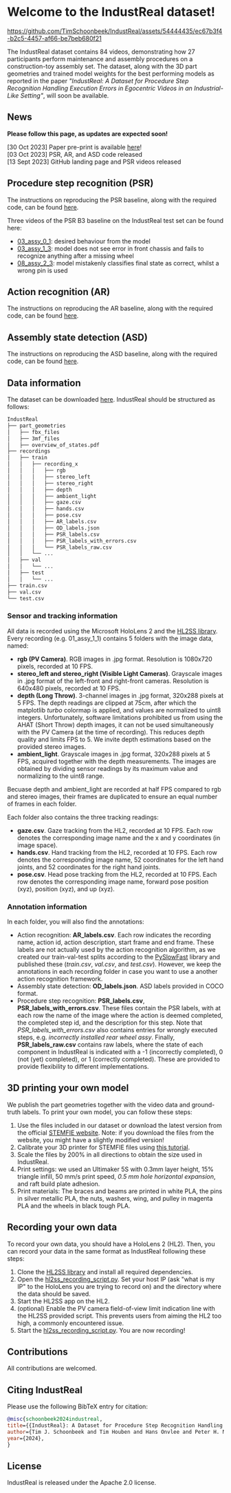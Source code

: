 # Welcome to the IndustReal dataset!




https://github.com/TimSchoonbeek/IndustReal/assets/54444435/ec67b3f4-b2c5-4457-af66-be7beb680f21




The IndustReal dataset contains 84 videos, demonstrating how 27 participants perform 
maintenance and assembly procedures on a construction-toy assembly set. 
The dataset, along with the 3D part geometries and trained model weights for the best performing models as reported
in the paper *"IndustReal: A Dataset for Procedure Step Recognition Handling Execution Errors 
in Egocentric Videos in an Industrial-Like Setting"*, will soon be available.

## News

**Please follow this page, as updates are expected soon!**

[30 Oct  2023] Paper pre-print is available [here](https://arxiv.org/pdf/2310.17323.pdf)! \
[03 Oct  2023] PSR, AR, and ASD code released \
[13 Sept 2023] GitHub landing page and PSR videos released


## Procedure step recognition (PSR)
The instructions on reproducing the PSR baseline, along with the required code, can be found [here](PSR/readme.md).

Three videos of the PSR B3 baseline on the IndustReal test set can be found here:
* [03_assy_0_1](https://youtu.be/S-o6MHxvY5c): desired behaviour from the model
* [03_assy_1_3](https://youtu.be/q24UoHaHyck): model does not see error in front chassis and fails to recognize anything after a missing wheel
* [08_assy_2_3](https://youtu.be/sN1uL-F4J4w): model mistakenly classifies final state as correct, whilst a wrong pin is used


## Action recognition (AR)
The instructions on reproducing the AR baseline, along with the required code, can be found [here](AR/readme.md).


## Assembly state detection (ASD)
The instructions on reproducing the ASD baseline, along with the required code, can be found [here](ASD/readme.md).


## Data information

The dataset can be downloaded [here](TODO). IndustReal should be structured as follows:
```md
IndustReal
├── part_geometries
│   ├── fbx_files
│   ├── 3mf_files
│   ├── overview_of_states.pdf
├── recordings
│   ├── train
│   │   ├── recording_x
│   │   │   ├── rgb
│   │   │   ├── stereo_left
│   │   │   ├── stereo_right
│   │   │   ├── depth
│   │   │   ├── ambient_light
│   │   │   ├── gaze.csv
│   │   │   ├── hands.csv
│   │   │   ├── pose.csv
│   │   │   ├── AR_labels.csv
│   │   │   ├── OD_labels.json
│   │   │   ├── PSR_labels.csv
│   │   │   ├── PSR_labels_with_errors.csv
│   │   │   └── PSR_labels_raw.csv
│   │   └── ...
│   ├── val
│   │   └── ...
│   ├── test
│   │   └── ...
├── train.csv
├── val.csv
└── test.csv
```

### Sensor and tracking information
All data is recorded using the Microsoft HoloLens 2 and the [HL2SS library](https://github.com/jdibenes/hl2ss). Every recording (e.g. 01_assy_1_1) contains 5 folders with the image data, named:

* **rgb (PV Camera)**. RGB images in .jpg format. Resolution is 1080x720 pixels, recorded at 10 FPS.
* **stereo_left and stereo_right (Visible Light Cameras)**. Grayscale images in .jpg format of the left-front and right-front cameras. Resolution is 640x480 pixels, recorded at 10 FPS.
* **depth (Long Throw)**. 3-channel images in .jpg format, 320x288 pixels at 5 FPS. The depth readings are clipped at 75cm, after which the matplotlib *turbo* colormap is applied, and values are normalized to uint8 integers. Unfortunately, software limitations prohibited us from using the AHAT (Short Throw) depth images, it can not be used simultaneously with the PV Camera (at the time of recording). This reduces depth quality and limits FPS to 5. We invite depth estimations based on the provided stereo images.
* **ambient_light**. Grayscale images in .jpg format, 320x288 pixels at 5 FPS, acquired together with the depth measurements. The images are obtained by dividing sensor readings by its maximum value and normalizing to the uint8 range.

Becuase depth and ambient_light are recorded at half FPS compared to rgb and stereo images, their frames are duplicated to ensure an equal number of frames in each folder.

Each folder also contains the three tracking readings:
* **gaze.csv**. Gaze tracking from the HL2, recorded at 10 FPS. Each row denotes the corresponding image name and the x and y coordinates (in image space).
* **hands.csv**. Hand tracking from the HL2, recorded at 10 FPS. Each row denotes the corresponding image name, 52 coordinates for the left hand joints, and 52 coordinates for the right hand joints.
* **pose.csv**. Head pose tracking from the HL2, recorded at 10 FPS. Each row denotes the corresponding image name, forward pose position (xyz), position (xyz), and up (xyz).

### Annotation information
In each folder, you will also find the annotations:
* Action recognition: **AR_labels.csv**. Each row indicates the recording name, action id, action description, start frame and end frame. These labels are not actually used by the action recognition algorithm, as we created our train-val-test splits according to the [PySlowFast](https://github.com/facebookresearch/SlowFast) library and published these (*train.csv*, *val.csv*, and *test.csv*). However, we keep the annotations in each recording folder in case you want to use a another action recognition framework.
* Assembly state detection: **OD_labels.json**. ASD labels provided in COCO format.
* Procedure step recognition: **PSR_labels.csv**, **PSR_labels_with_errors.csv**. These files contain the PSR labels, with at each row the name of the image where the action is deemed completed, the completed step id, and the description for this step. Note that *PSR_labels_with_errors.csv* also contains entries for wrongly executed steps, e.g. *incorrectly installed rear wheel assy*. Finally, **PSR_labels_raw.csv** contains raw labels, where the state of each component in IndustReal is indicated with a -1 (incorrectly completed), 0 (not (yet) completed), or 1 (correctly completed). These are provided to provide flexibility to different implementations.


## 3D printing your own model
We publish the part geometries together with the video data and ground-truth labels. To print your own model, you can follow these steps:
1. Use the files included in our dataset or download the latest version from the official [STEMFIE website](https://stemfie.org/sps-000001). Note: if you download the files from the website, you might have a slightly modified version!
2. Calibrate your 3D printer for STEMFIE files using [this tutorial](https://stemfie.org/scf).
3. Scale the files by 200% in all directions to obtain the size used in IndustReal.
4. Print settings: we used an Ultimaker 5S with 0.3mm layer height, 15% triangle infill, 50 mm/s print speed, *0.5 mm hole horizontal expansion*, and raft build plate adhesion.
5. Print materials: The braces and beams are printed in white PLA, the pins in silver metallic PLA, the nuts, washers, wing, and pulley in magenta PLA and the wheels in black tough PLA.


## Recording your own data
To record your own data, you should have a HoloLens 2 (HL2). Then, you can record your data in the same format as IndustReal following these steps:
1. Clone the [HL2SS library](https://github.com/jdibenes/hl2ss) and install all required dependencies. 
2. Open the [hl2ss_recording_script.py](hl2ss_recording_script.py). Set your host IP (ask "what is my IP" to the HoloLens you are trying to record on) and the directory where the data should be saved.
3. Start the HL2SS app on the HL2.
4. (optional) Enable the PV camera field-of-view limit indication line with the HL2SS provided script. This prevents users from aiming the HL2 too high, a commonly encountered issue.
5. Start the [hl2ss_recording_script.py](hl2ss_recording_script.py). You are now recording!


## Contributions 

All contributions are welcomed.


## Citing IndustReal
Please use the following BibTeX entry for citation:
```BibTeX
@misc{schoonbeek2024industreal,
title={{IndustReal}: A Dataset for Procedure Step Recognition Handling Execution Errors in Egocentric Videos in an Industrial-Like Setting},
author={Tim J. Schoonbeek and Tim Houben and Hans Onvlee and Peter H. N. de With and Fons van der Sommen},
year={2024},
}
```


## License

IndustReal is released under the Apache 2.0 license.

